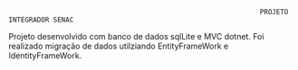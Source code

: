                                                                   PROJETO INTEGRADOR SENAC  

Projeto desenvolvido com banco de dados sqlLite e MVC dotnet.
Foi realizado migração de dados utilziando EntityFrameWork e IdentityFrameWork.
